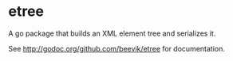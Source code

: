 etree
=====

A go package that builds an XML element tree and serializes it.

See http://godoc.org/github.com/beevik/etree for documentation.


